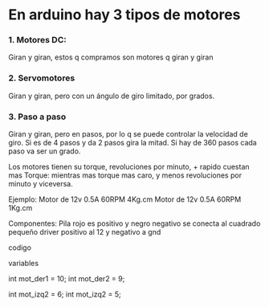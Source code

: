# En arduino hay 3 tipos de motores

### 1. Motores DC: 

Giran y giran, estos q compramos son motores q giran y giran

### 2. Servomotores

Giran y giran, pero con un ángulo de giro limitado, por grados. 

### 3. Paso a paso

Giran y giran, pero en pasos, por lo q se puede controlar la velocidad de giro. 
Si es de 4 pasos y da 2 pasos gira la mitad.
Si hay de 360 pasos cada paso va ser un grado.


Los motores tienen su torque, revoluciones por minuto, + rapido cuestan mas
Torque: mientras mas torque mas caro, y menos revoluciones por minuto y viceversa. 

Ejemplo: 
Motor de 12v 0.5A 60RPM 4Kg.cm 
Motor de 12v 0.5A 60RPM 1Kg.cm
 
Componentes:
Pila rojo es positivo y negro negativo se conecta al cuadrado pequeño driver positivo al 12 y negativo a gnd

codigo

variables 

int mot_der1 = 10;
int mot_der2 = 9;

int mot_izq2 = 6;
int mot_izq2 = 5;


